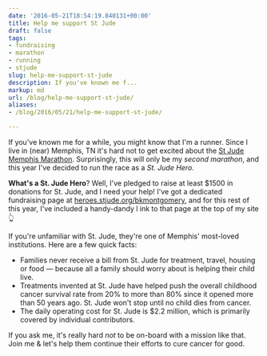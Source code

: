 ```yaml
---
date: '2016-05-21T18:54:19.840131+00:00'
title: Help me support St Jude
draft: false
tags:
- fundraising
- marathon
- running
- stjude
slug: help-me-support-st-jude
description: If you've known me f...
markup: md
url: /blog/help-me-support-st-jude/
aliases:
- /blog/2016/05/21/help-me-support-st-jude/

---
```


If you've known me for a while, you might know that I'm a runner. Since I live in (near) Memphis, TN it's hard not to get excited about the [St Jude Memphis Marathon](https://www.stjude.org/get-involved/at-play/fitness-for-st-jude/memphis-marathon.html). Surprisingly, this will only be my *second marathon*, and this year I've decided to run the race as a *St. Jude Hero*. 

**What's a St. Jude Hero**?  Well, I've pledged to raise at least $1500 in donations for St. Jude, and I need your help! I've got a dedicated fundraising page at [heroes.stjude.org/bkmontgomery](http://heroes.stjude.org/bkmontgomery), and for this rest of this year, I've included a handy-dandy l ink to that page at the top of my site👆

If you're unfamiliar with St. Jude, they're one of Memphis' most-loved institutions. Here are a few quick facts:

- Families never receive a bill from St. Jude for treatment, travel, housing or food — because all a family should worry about is helping their child live.
- Treatments invented at St. Jude have helped push the overall childhood cancer survival rate from 20% to more than 80% since it opened more than 50 years ago. St. Jude won't stop until no child dies from cancer.
- The daily operating cost for St. Jude is $2.2 million, which is primarily covered by individual contributors.

If you ask me, it's really hard _not_ to be on-board with a mission like that. Join me & let's help them continue their efforts to cure cancer for good.